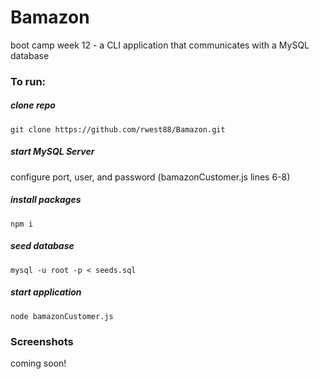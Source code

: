# Bamazon
boot camp week 12 - a CLI application that communicates with a MySQL database

### To run:

##### clone repo
```
git clone https://github.com/rwest88/Bamazon.git
```
##### start MySQL Server
configure port, user, and password (bamazonCustomer.js lines 6-8)
##### install packages
```
npm i
```
##### seed database
```
mysql -u root -p < seeds.sql
```
##### start application
```
node bamazonCustomer.js
```

### Screenshots
coming soon!